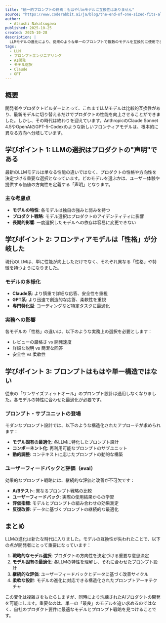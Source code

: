 ```yaml
---
title: "統一的プロンプトの終焉：もはやllmモデルに互換性はありません"
source: "https://www.coderabbit.ai/ja/blog/the-end-of-one-sized-fits-all-prompts-why-llm-models-are-no-longer-interchangeable-ja"
author:
  - Atsushi Nakatsugawa
published: 2025-10-25
created: 2025-10-28
description: |
  LLMモデルの進化により、従来のような単一のプロンプトで複数のモデルを互換的に使用できる時代が終わりを迎えました。AnthropicのClaude Sonnet 4.5やOpenAIのGPT-5-Codexなど、最新のフロンティアモデルは根本的に異なる「性格」や特性を持つようになり、それぞれのモデルに最適化されたプロンプト設計が必要になっています。この記事では、LLMの選択がプロダクトの方向性を決定する重要な意思決定となった現状と、モデル固有のプロンプト戦略の必要性について解説します。
tags:
  - LLM
  - プロンプトエンジニアリング
  - AI開発
  - モデル選択
  - Claude
  - GPT
---
```


## 概要

開発者やプロダクトビルダーにとって、これまでLLMモデルは比較的互換性があり、最新モデルに切り替えるだけでプロダクトの性能を向上させることができました。しかし、その時代は終わりを迎えています。AnthropicのClaude Sonnet 4.5やOpenAIのGPT-5-Codexのような新しいフロンティアモデルは、根本的に異なる方向へ分岐しています。

## 学びポイント 1: LLMの選択はプロダクトの"声明"である

最新のLLMモデルは単なる性能の違いではなく、プロダクトの性格や方向性を決定づける重要な選択となっています。どのモデルを選ぶかは、ユーザー体験や提供する価値の方向性を定義する「声明」となります。

### 主な考慮点

- **モデルの特性**: 各モデルは独自の強みと弱みを持つ
- **プロダクト戦略**: モデル選択はプロダクトのアイデンティティに影響
- **長期的影響**: 一度選択したモデルへの依存は容易に変更できない

## 学びポイント 2: フロンティアモデルは「性格」が分岐した

現代のLLMは、単に性能が向上しただけでなく、それぞれ異なる「性格」や特徴を持つようになりました。

### モデルの多様化

- **Claude系**: より慎重で詳細な応答、安全性を重視
- **GPT系**: より迅速で創造的な応答、柔軟性を重視
- **専門特化型**: コーディングなど特定タスクに最適化

### 実務への影響

各モデルの「性格」の違いは、以下のような実務上の選択を必要とします：

- レビューの厳格さ vs 開発速度
- 詳細な説明 vs 簡潔な回答
- 安全性 vs 柔軟性

## 学びポイント 3: プロンプトはもはや単一構造ではない

従来の「ワンサイズフィットオール」のプロンプト設計は通用しなくなりました。各モデルの特性に合わせた最適化が必要です。

### プロンプト・サブユニットの登場

モダンなプロンプト設計では、以下のような構造化されたアプローチが求められます：

- **モデル固有の最適化**: 各LLMに特化したプロンプト設計
- **コンポーネント化**: 再利用可能なプロンプトのサブユニット
- **動的調整**: コンテキストに応じたプロンプトの動的な構築

### ユーザーフィードバックと評価（eval）

効果的なプロンプト戦略には、継続的な評価と改善が不可欠です：

- **A/Bテスト**: 異なるプロンプト戦略の比較
- **ユーザーフィードバック**: 実際の使用結果からの学習
- **評価指標**: モデルとプロンプトの組み合わせの効果測定
- **反復改善**: データに基づくプロンプトの継続的な最適化

## まとめ

LLMの進化は新たな時代に入りました。モデルの互換性が失われたことで、以下の点が開発者にとって重要になっています：

1. **戦略的なモデル選択**: プロダクトの方向性を決定づける重要な意思決定
2. **モデル固有の最適化**: 各LLMの特性を理解し、それに合わせたプロンプト設計
3. **継続的な評価**: ユーザーフィードバックとデータに基づく改善サイクル
4. **柔軟な設計**: モデルの進化に対応できる構造化されたプロンプトアーキテクチャ

この変化は複雑さをもたらしますが、同時により洗練されたAIプロダクトの開発を可能にします。重要なのは、単一の「最良」のモデルを追い求めるのではなく、自社のプロダクト要件に最適なモデルとプロンプト戦略を見つけることです。
